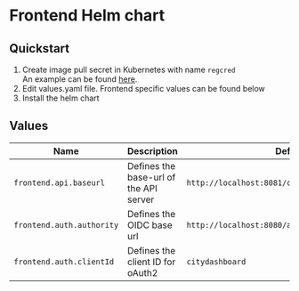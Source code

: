 # Frontend Helm chart

## Quickstart

1. Create image pull secret in Kubernetes with name `regcred` \
   An example can be
   found [here](https://kubernetes.io/docs/tasks/configure-pod-container/pull-image-private-registry/).
2. Edit values.yaml file. Frontend specific values can be found below
3. Install the helm chart

## Values

| Name                      | Description                            | Defaults                                          |
|---------------------------|----------------------------------------|---------------------------------------------------|
| `frontend.api.baseurl`    | Defines the base-url of the API server | `http://localhost:8081/citydashboard/`            |
| `frontend.auth.authority` | Defines the OIDC base url              | `http://localhost:8080/auth/realms/citydashboard` |
| `frontend.auth.clientId`  | Defines the client ID for oAuth2       | `citydashboard`                                   |
